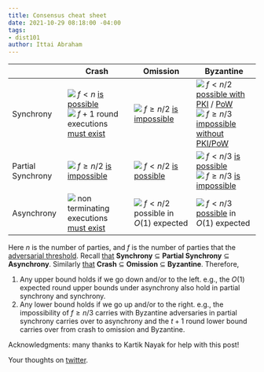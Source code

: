 ```yaml
---
title: Consensus cheat sheet
date: 2021-10-29 08:18:00 -04:00
tags:
- dist101
author: Ittai Abraham
---
```


| | Crash | Omission | Byzantine |
| --- | --- | ---- | --- |
| Synchrony |  ![](https://github.githubassets.com/images/icons/emoji/unicode/2714.png?v8) $f<n$ [is possible](https://decentralizedthoughts.github.io/2019-11-01-primary-backup/) <br /> ![](https://github.githubassets.com/images/icons/emoji/unicode/1f422.png?v8) $f+1$ round executions [must exist](https://decentralizedthoughts.github.io/2019-12-15-synchrony-uncommitted-lower-bound/)| ![](https://github.githubassets.com/images/icons/emoji/unicode/1f62d.png?v8) $f \geq n/2$ [is impossible](https://decentralizedthoughts.github.io/2019-11-02-primary-backup-for-2-servers-and-omission-failures-is-impossible/)| ![](https://github.githubassets.com/images/icons/emoji/unicode/2714.png?v8) $f<n/2$ [possible with PKI](https://decentralizedthoughts.github.io/2019-11-11-authenticated-synchronous-bft/) / [PoW](https://decentralizedthoughts.github.io/2021-10-15-Nakamoto-Consensus/) <br /> ![](https://github.githubassets.com/images/icons/emoji/unicode/1f62d.png?v8) $f \geq n/3$ [impossible without PKI/PoW](https://decentralizedthoughts.github.io/2019-08-02-byzantine-agreement-is-impossible-for-$n-slash-leq-3-f$-is-the-adversary-can-easily-simulate/)|
| Partial Synchrony | ![](https://github.githubassets.com/images/icons/emoji/unicode/1f62d.png?v8) $f \geq n/2$ [is impossible](https://decentralizedthoughts.github.io/2019-06-25-on-the-impossibility-of-byzantine-agreement-for-n-equals-3f-in-partial-synchrony/) | ![](https://github.githubassets.com/images/icons/emoji/unicode/2714.png?v8) $f<n/2$ [is possible](https://lamport.azurewebsites.net/pubs/lamport-paxos.pdf)|  ![](https://github.githubassets.com/images/icons/emoji/unicode/2714.png?v8) $f<n/3$ [is possible](http://pmg.csail.mit.edu/papers/osdi99.pdf) <br /> ![](https://github.githubassets.com/images/icons/emoji/unicode/1f62d.png?v8) $f \geq n/3$ [is impossible](https://decentralizedthoughts.github.io/2019-06-25-on-the-impossibility-of-byzantine-agreement-for-n-equals-3f-in-partial-synchrony/)|
| Asynchrony |  ![](https://github.githubassets.com/images/icons/emoji/unicode/1f422.png?v8) non terminating executions [must exist](https://decentralizedthoughts.github.io/2019-12-15-asynchrony-uncommitted-lower-bound/)| ![](https://github.githubassets.com/images/icons/emoji/unicode/2714.png?v8) $f<n/2$ possible in $O(1)$ expected| ![](https://github.githubassets.com/images/icons/emoji/unicode/2714.png?v8) $f<n/3$ [possible](https://dspace.mit.edu/bitstream/handle/1721.1/14368/20051076-MIT.pdf;jsessionid=2A5CC7AF0CEF95E05450CD863B94A394?sequence=2) in $O(1)$ expected|


Here $n$ is the number of parties, and $f$ is the number of parties that the [adversarial threshold](https://decentralizedthoughts.github.io/2019-06-17-the-threshold-adversary/). Recall [that](https://decentralizedthoughts.github.io/2019-06-01-2019-5-31-models/) **Synchrony** $\subseteq$ **Partial Synchrony** $\subseteq$ **Asynchrony**. Similarly [that](https://decentralizedthoughts.github.io/2019-06-07-modeling-the-adversary/) **Crash**  $\subseteq$ **Omission** $\subseteq$ **Byzantine**. Therefore,
1. Any upper bound holds if we go down and/or to the left. e.g., the $O(1)$ expected round upper bounds under asynchrony also hold in partial synchrony and synchrony.
2. Any lower bound holds if we go up and/or to the right. e.g., the impossibility of $f \geq n/3$ carries with Byzantine adversaries in partial synchrony carries over to asynchrony and the $t+1$ round lower bound carries over from crash to omission and Byzantine.


Acknowledgments: many thanks to Kartik Nayak for help with this post!

Your thoughts on [twitter](https://twitter.com/ittaia/status/1454065908415090696?s=20). 
